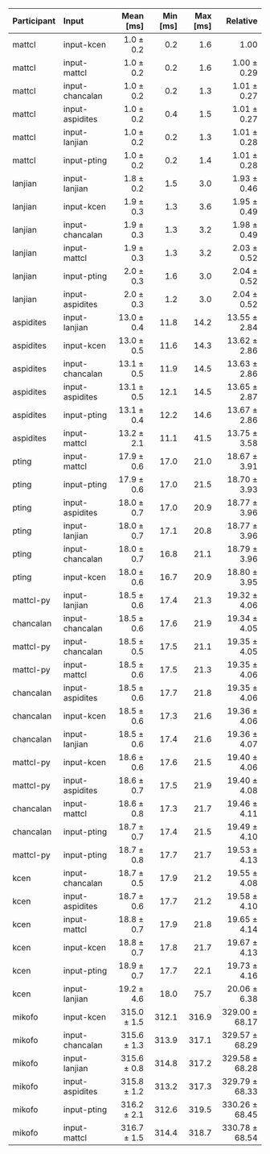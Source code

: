 | Participant | Input | Mean [ms] | Min [ms] | Max [ms] | Relative |
|:---|:---|---:|---:|---:|---:|
| mattcl | input-kcen | 1.0 ± 0.2 | 0.2 | 1.6 | 1.00 |
| mattcl | input-mattcl | 1.0 ± 0.2 | 0.2 | 1.6 | 1.00 ± 0.29 |
| mattcl | input-chancalan | 1.0 ± 0.2 | 0.2 | 1.3 | 1.01 ± 0.27 |
| mattcl | input-aspidites | 1.0 ± 0.2 | 0.4 | 1.5 | 1.01 ± 0.27 |
| mattcl | input-lanjian | 1.0 ± 0.2 | 0.2 | 1.3 | 1.01 ± 0.28 |
| mattcl | input-pting | 1.0 ± 0.2 | 0.2 | 1.4 | 1.01 ± 0.28 |
| lanjian | input-lanjian | 1.8 ± 0.2 | 1.5 | 3.0 | 1.93 ± 0.46 |
| lanjian | input-kcen | 1.9 ± 0.3 | 1.3 | 3.6 | 1.95 ± 0.49 |
| lanjian | input-chancalan | 1.9 ± 0.3 | 1.3 | 3.2 | 1.98 ± 0.49 |
| lanjian | input-mattcl | 1.9 ± 0.3 | 1.3 | 3.2 | 2.03 ± 0.52 |
| lanjian | input-pting | 2.0 ± 0.3 | 1.6 | 3.0 | 2.04 ± 0.52 |
| lanjian | input-aspidites | 2.0 ± 0.3 | 1.2 | 3.0 | 2.04 ± 0.52 |
| aspidites | input-lanjian | 13.0 ± 0.4 | 11.8 | 14.2 | 13.55 ± 2.84 |
| aspidites | input-kcen | 13.0 ± 0.5 | 11.6 | 14.3 | 13.62 ± 2.86 |
| aspidites | input-chancalan | 13.1 ± 0.5 | 11.9 | 14.5 | 13.63 ± 2.86 |
| aspidites | input-aspidites | 13.1 ± 0.5 | 12.1 | 14.5 | 13.65 ± 2.87 |
| aspidites | input-pting | 13.1 ± 0.4 | 12.2 | 14.6 | 13.67 ± 2.86 |
| aspidites | input-mattcl | 13.2 ± 2.1 | 11.1 | 41.5 | 13.75 ± 3.58 |
| pting | input-mattcl | 17.9 ± 0.6 | 17.0 | 21.0 | 18.67 ± 3.91 |
| pting | input-pting | 17.9 ± 0.6 | 17.0 | 21.5 | 18.70 ± 3.93 |
| pting | input-aspidites | 18.0 ± 0.7 | 17.0 | 20.9 | 18.77 ± 3.96 |
| pting | input-lanjian | 18.0 ± 0.7 | 17.1 | 20.8 | 18.77 ± 3.96 |
| pting | input-chancalan | 18.0 ± 0.7 | 16.8 | 21.1 | 18.79 ± 3.96 |
| pting | input-kcen | 18.0 ± 0.6 | 16.7 | 20.9 | 18.80 ± 3.95 |
| mattcl-py | input-lanjian | 18.5 ± 0.6 | 17.4 | 21.3 | 19.32 ± 4.06 |
| chancalan | input-chancalan | 18.5 ± 0.6 | 17.6 | 21.9 | 19.34 ± 4.05 |
| mattcl-py | input-chancalan | 18.5 ± 0.5 | 17.5 | 21.1 | 19.35 ± 4.05 |
| mattcl-py | input-mattcl | 18.5 ± 0.6 | 17.5 | 21.3 | 19.35 ± 4.06 |
| chancalan | input-aspidites | 18.5 ± 0.6 | 17.7 | 21.8 | 19.35 ± 4.06 |
| chancalan | input-kcen | 18.5 ± 0.6 | 17.3 | 21.6 | 19.36 ± 4.06 |
| chancalan | input-lanjian | 18.5 ± 0.6 | 17.4 | 21.6 | 19.36 ± 4.07 |
| mattcl-py | input-kcen | 18.6 ± 0.6 | 17.6 | 21.5 | 19.40 ± 4.06 |
| mattcl-py | input-aspidites | 18.6 ± 0.7 | 17.5 | 21.9 | 19.40 ± 4.08 |
| chancalan | input-mattcl | 18.6 ± 0.8 | 17.3 | 21.7 | 19.46 ± 4.11 |
| chancalan | input-pting | 18.7 ± 0.7 | 17.4 | 21.5 | 19.49 ± 4.10 |
| mattcl-py | input-pting | 18.7 ± 0.8 | 17.7 | 21.7 | 19.53 ± 4.13 |
| kcen | input-chancalan | 18.7 ± 0.5 | 17.9 | 21.2 | 19.55 ± 4.08 |
| kcen | input-aspidites | 18.7 ± 0.6 | 17.7 | 21.2 | 19.58 ± 4.10 |
| kcen | input-mattcl | 18.8 ± 0.7 | 17.9 | 21.8 | 19.65 ± 4.14 |
| kcen | input-kcen | 18.8 ± 0.7 | 17.8 | 21.7 | 19.67 ± 4.13 |
| kcen | input-pting | 18.9 ± 0.7 | 17.7 | 22.1 | 19.73 ± 4.16 |
| kcen | input-lanjian | 19.2 ± 4.6 | 18.0 | 75.7 | 20.06 ± 6.38 |
| mikofo | input-kcen | 315.0 ± 1.5 | 312.1 | 316.9 | 329.00 ± 68.17 |
| mikofo | input-chancalan | 315.6 ± 1.3 | 313.9 | 317.1 | 329.57 ± 68.29 |
| mikofo | input-lanjian | 315.6 ± 0.8 | 314.8 | 317.2 | 329.58 ± 68.28 |
| mikofo | input-aspidites | 315.8 ± 1.2 | 313.2 | 317.3 | 329.79 ± 68.33 |
| mikofo | input-pting | 316.2 ± 2.1 | 312.6 | 319.5 | 330.26 ± 68.45 |
| mikofo | input-mattcl | 316.7 ± 1.5 | 314.4 | 318.7 | 330.78 ± 68.54 |
